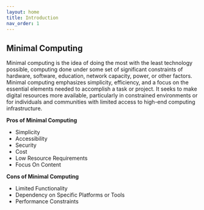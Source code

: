 ```yaml
---
layout: home
title: Introduction
nav_order: 1
---
```


## Minimal Computing 

Minimal computing is the idea of doing the most with the least technology possible, computing done under some set of significant constraints of hardware, software, education, network capacity, power, or other factors. Minimal computing emphasizes simplicity, efficiency, and a focus on the essential elements needed to accomplish a task or project. It seeks to make digital resources more available, particularly in constrained environments or for individuals and communities with limited access to high-end computing infrastructure.

**Pros of Minimal Computing** 
- Simplicity
- Accessibility
- Security
- Cost
- Low Resource Requirements
- Focus On Content

**Cons of Minimal Computing**
- Limited Functionality
- Dependency on Specific Platforms or Tools
- Performance Constraints

